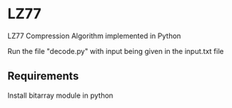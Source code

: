 # LZ77

LZ77 Compression Algorithm implemented in Python

Run the file "decode.py" with input being given in the input.txt file

## Requirements

Install bitarray module in python
